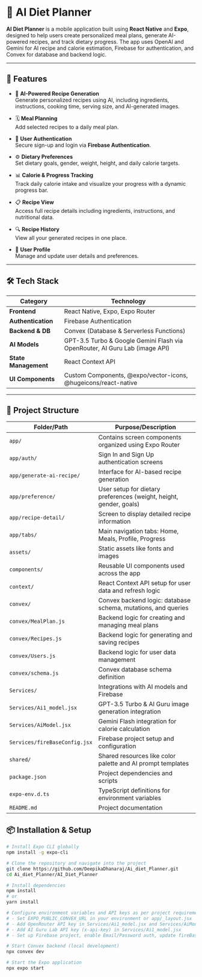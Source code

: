 # 🥗 AI Diet Planner

**AI Diet Planner** is a mobile application built using **React Native** and **Expo**, designed to help users create personalized meal plans, generate AI-powered recipes, and track dietary progress. The app uses OpenAI and Gemini for AI recipe and calorie estimation, Firebase for authentication, and Convex for database and backend logic.

---

## 🚀 Features

- 🤖 **AI-Powered Recipe Generation**  
  Generate personalized recipes using AI, including ingredients, instructions, cooking time, serving size, and AI-generated images.

- 🗓️ **Meal Planning**  
  Add selected recipes to a daily meal plan.

- 🔐 **User Authentication**  
  Secure sign-up and login via **Firebase Authentication**.

- ⚙️ **Dietary Preferences**  
  Set dietary goals, gender, weight, height, and daily calorie targets.

- 📊 **Calorie & Progress Tracking**  
  Track daily calorie intake and visualize your progress with a dynamic progress bar.

- 📋 **Recipe View**  
  Access full recipe details including ingredients, instructions, and nutritional data.

- 🔍 **Recipe History**  
  View all your generated recipes in one place.

- 👤 **User Profile**  
  Manage and update user details and preferences.

---

## 🛠️ Tech Stack

| Category           | Technology                                                                 |
|-------------------|------------------------------------------------------------------------------|
| **Frontend**       | React Native, Expo, Expo Router                                              |
| **Authentication** | Firebase Authentication                                                      |
| **Backend & DB**   | Convex (Database & Serverless Functions)                                     |
| **AI Models**      | GPT-3.5 Turbo & Google Gemini Flash via OpenRouter, AI Guru Lab (image API)  |
| **State Management** | React Context API                                                        |
| **UI Components**  | Custom Components, @expo/vector-icons, @hugeicons/react-native               |

---

## 📁 Project Structure

| Folder/Path               | Purpose/Description                                                                 |
|---------------------------|--------------------------------------------------------------------------------------|
| `app/`                    | Contains screen components organized using Expo Router                              |
| `app/auth/`               | Sign In and Sign Up authentication screens                                          |
| `app/generate-ai-recipe/` | Interface for AI-based recipe generation                                            |
| `app/preference/`         | User setup for dietary preferences (weight, height, gender, goals)                 |
| `app/recipe-detail/`      | Screen to display detailed recipe information                                       |
| `app/tabs/`               | Main navigation tabs: Home, Meals, Profile, Progress                                |
| `assets/`                 | Static assets like fonts and images                                                 |
| `components/`             | Reusable UI components used across the app                                          |
| `context/`                | React Context API setup for user data and refresh logic                             |
| `convex/`                 | Convex backend logic: database schema, mutations, and queries                        |
| `convex/MealPlan.js`      | Backend logic for creating and managing meal plans                                  |
| `convex/Recipes.js`       | Backend logic for generating and saving recipes                                     |
| `convex/Users.js`         | Backend logic for user data management                                              |
| `convex/schema.js`        | Convex database schema definition                                                   |
| `Services/`               | Integrations with AI models and Firebase                                            |
| `Services/Ai1_model.jsx`  | GPT-3.5 Turbo & AI Guru image generation integration                                |
| `Services/AiModel.jsx`    | Gemini Flash integration for calorie calculation                                   |
| `Services/fireBaseConfig.jsx` | Firebase project setup and configuration                                   |
| `shared/`                 | Shared resources like color palette and AI prompt templates                        |
| `package.json`            | Project dependencies and scripts                                                    |
| `expo-env.d.ts`           | TypeScript definitions for environment variables                                    |
| `README.md`               | Project documentation                                                               |

## 📦 Installation & Setup

```bash
# Install Expo CLI globally
npm install -g expo-cli

# Clone the repository and navigate into the project
git clone https://github.com/DeepikaDhanaraj/Ai_diet_Planner.git
cd Ai_diet_Planner/AI_Diet_Planner

# Install dependencies
npm install
# or
yarn install

# Configure environment variables and API keys as per project requirements:
# - Set EXPO_PUBLIC_CONVEX_URL in your environment or app/_layout.jsx
# - Add OpenRouter API key in Services/Ai1_model.jsx and Services/AiModel.jsx
# - Add AI Guru Lab API key (x-api-key) in Services/Ai1_model.jsx
# - Set up Firebase project, enable Email/Password auth, update fireBaseConfig.jsx accordingly

# Start Convex backend (local development)
npx convex dev

# Start the Expo application
npx expo start

